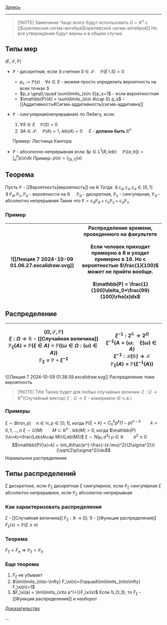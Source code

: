 
[Запись](https://www.youtube.com/watch?v=DhkjdL-rIqo)

----


> [!NOTE] Замечание
> Чаще всего будут использовать $\Omega = \mathbb{R}^n$ c [[Борелевская сигма-алгебра|Борелевской сигма-алгеброй]] 
> Но все утверждения будут верны и в общем случае.
## Типы мер
$(E, \mathcal{F}, \mathbb{P})$ 
- $\mathbb{P}$ - дискретная, если $\exists$ счетное $S \in \mathcal{F} :\quad \mathbb{P}(E\setminus S) = 0$

	- $p_s := \mathbb{P}({s})\quad\forall s\in S$ - можем просто определить вероятность на всех точках $S$
	- $p_s \geq0,\quad \sum\limits_{s\in S}p_s=1$ - если вероятностная
	- $\mathbb{P}(A) = \sum\limits_{s\in A\cap S}  p_s$ - [[Аддитивность#Сигма-аддитивность|сигма-аддитивна]]
- $\mathbb{P}$ - сингулярная(непрерывная) по Лебегу, если:
	1) $\forall S\in E\quad\mathbb{P}({S})=0\:$
	2) $\exists A \in \mathcal{F}:\quad \mathbb{P}(A)=1,\: leb(A)=0\quad$  $E$ - **должна быть** $\mathbb{R}^n$
	
	Пример: Лестница Кантора
- $\mathbb{P}$ - абсолютно непрерывная если $\exists \rho \in L^1(R,leb):\quad \mathbb{P}((a,b])=\int_{a}^b \rho(x)dx$
	Пример: $\rho(x)=\mathbb{I}_{[0,1]}(x)$

## Теорема
Пусть $\mathbb{P}$ - [[Вероятность|вероятность]] на $\mathbb{R}$
Тогда:
$\exists\: c_d,c_s,c_a \in [0,1]$
$\exists\: \mathbb{P}_d,\mathbb{P}_s,\mathbb{P}_a$ - вероятности на $\mathbb{R}\quad$ $\mathbb{P}_d$ - дискретная, $\mathbb{P}_s$ - сингулярная, $\mathbb{P}_d$ - абсолютно непрерывная
Такие что $\mathbb{P} = c_d\mathbb{P}_d +c_s\mathbb{P}_s+c_a\mathbb{P}_s$

### Пример

| ![[Лекция 7 2024-10-09 01.06.27.excalidraw.svg]] | Распределение времени,<br>проведенного на факультете<br><br>Если человек приходит примерно в 8 и уходит примерно в 16. Но с вероятностью $\frac{1}{100}$ может не прийти вообще.<br><br>$\mathbb{P} = \frac{1}{100}\delta_0+\frac{99}{100}\rho(x)dx$ |
| ------------------------------------------------ | ---------------------------------------------------------------------------------------------------------------------------------------------------------------------------------------------------------------------------------------------------- |

## Распределение

| $(\Omega, \mathcal{F}, \mathbb{P})$<br>$\xi: \Omega \to \mathbb{R}$ - [[Случайная величина]]<br>$\mathbb{P}_\xi(A)=\mathbb{P}(\xi\in A)\equiv\mathbb{P}(\{\omega\in\Omega:(\omega)\in A\})$<br>$\mathbb{P}_\xi=\mathbb{P}\circ\xi^{-1}$<br> | <br>$\xi^{-1}:2^\mathbb{R}\to2^\Omega$<br>$\xi^{-1}(A=\{\omega:\quad\xi(\omega)\in A\}$<br>$\xi^{-1}:\mathcal{B}(\mathbb{R})\to\mathcal{F}$<br>$\mathbb{P}_\xi(A)=\mathbb{P}(\xi^{-1}(A))$ |
| ------------------------------------------------------------------------------------------------------------------------------------------------------------------------------------------------------------------------------------------- | ------------------------------------------------------------------------------------------------------------------------------------------------------------------------------------------ |

![[Лекция 7 2024-10-09 01.38.59.excalidraw.svg]]
Распределение тоже вероятность

> [!NOTE] Title
> Также будет для любых случайных величин:
> $\xi: \Omega\to\mathbb{R}^n$(Случайный вектор)
> $\xi: \Omega\to E$ - измеримое ($E$-с.в.)

### Примеры
$\xi\sim Bin(n,p)\quad n\in\mathbb{N},p\in[0,1]$, когда $\mathbb{P}(\xi=k)=C_n^kp^k(1-p)^{n-k}\qquad k=0,1,\dots,n$
$\xi\sim U(M)\qquad M\subset\mathbb{R}^n:leb(M)>0$, когда $\mathbb{P}(\xi=k)=\frac{Leb(A\cap M)}{Leb(M)}$
$\xi\sim N(\mu,\sigma^2)$
	$\mu \in \mathbb{R}\qquad\sigma^2\geq0$
	$$\mathbb{P}(\xi=k) = \int_A\frac{e^{-\frac{-(x-\mu)^2}{2\sigma^2}}}{\sqrt{2\pi\sigma^2}}dx$$
	Нормальное распределение


## Типы распределений
$\xi$ дискретное, если $\mathbb{P}_\xi$ дискретная
$\xi$ сингулярное, если $\mathbb{P}_\xi$ сингулярная
$\xi$ абсолютно непрерывное, если $\mathbb{P}_\xi$ абсолютно непрерывная

### Как характеризовать распределения

$\xi$ - [[Случайная величина]]
$F_\xi:\mathbb{R}\to[0,1]$ - [[Функция распределения]]
$F_\xi(x)=\mathbb{P}(\xi\leq n)$
### Теорема
$F_\xi=F_\eta\Rightarrow\mathbb{P}_\xi=\mathbb{P}_\eta$


### Еще теорема
1) $F_\xi$ не убывает
2) $\lim\limits_{n\to-\infty} F_\xi(n)=0\qquad\lim\limits_{n\to\infty} F_\xi(n)=1$
3) $F_\xi(a) = \lim\limits_{x\to a^{+}}F_\xi(x)$
Если 1),2),3), то $F_\xi$ - [[Функция распределения]] и наоборот

[Доказательство](https://youtu.be/DhkjdL-rIqo?si=T11IGinsaQF0pZGz&t=3565)

...